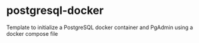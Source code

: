 # postgresql-docker
Template to initialize a PostgreSQL docker container and PgAdmin using a docker compose file
